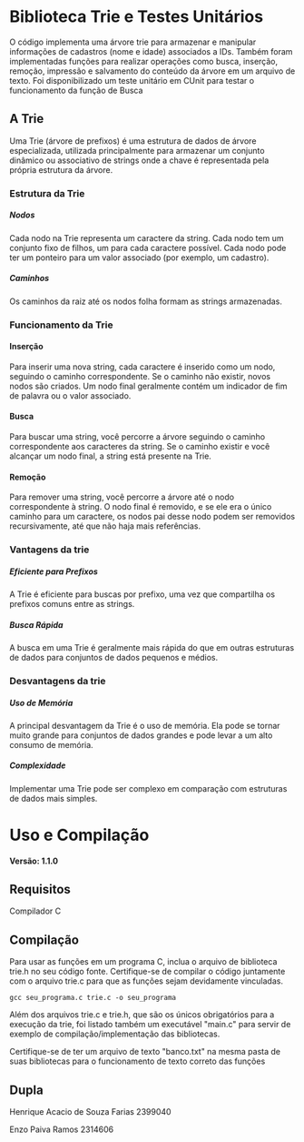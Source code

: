 # Biblioteca Trie e Testes Unitários

O código implementa uma árvore trie para armazenar e manipular informações de cadastros (nome e idade) associados a IDs. Também foram implementadas funções para realizar operações como busca, inserção, remoção, impressão e salvamento do conteúdo da árvore em um arquivo de texto. Foi disponibilizado um teste unitário em CUnit para testar o funcionamento da função de Busca

## A Trie

Uma Trie (árvore de prefixos) é uma estrutura de dados de árvore especializada, utilizada principalmente para armazenar um conjunto dinâmico ou associativo de strings onde a chave é representada pela própria estrutura da árvore.

### Estrutura da Trie

##### Nodos

Cada nodo na Trie representa um caractere da string.
Cada nodo tem um conjunto fixo de filhos, um para cada caractere possível.
Cada nodo pode ter um ponteiro para um valor associado (por exemplo, um cadastro).

##### Caminhos

Os caminhos da raiz até os nodos folha formam as strings armazenadas.

### Funcionamento da Trie

#### Inserção

Para inserir uma nova string, cada caractere é inserido como um nodo, seguindo o caminho correspondente.
Se o caminho não existir, novos nodos são criados.
Um nodo final geralmente contém um indicador de fim de palavra ou o valor associado.

#### Busca

Para buscar uma string, você percorre a árvore seguindo o caminho correspondente aos caracteres da string.
Se o caminho existir e você alcançar um nodo final, a string está presente na Trie.

#### Remoção

Para remover uma string, você percorre a árvore até o nodo correspondente à string.
O nodo final é removido, e se ele era o único caminho para um caractere, os nodos pai desse nodo podem ser removidos recursivamente, até que não haja mais referências.

### Vantagens da trie

##### Eficiente para Prefixos

A Trie é eficiente para buscas por prefixo, uma vez que compartilha os prefixos comuns entre as strings.

##### Busca Rápida

A busca em uma Trie é geralmente mais rápida do que em outras estruturas de dados para conjuntos de dados pequenos e médios.

### Desvantagens da trie

##### Uso de Memória

A principal desvantagem da Trie é o uso de memória. Ela pode se tornar muito grande para conjuntos de dados grandes e pode levar a um alto consumo de memória.

##### Complexidade

Implementar uma Trie pode ser complexo em comparação com estruturas de dados mais simples.

# Uso e Compilação

#### Versão: 1.1.0

## Requisitos

Compilador C

## Compilação

Para usar as funções em um programa C, inclua o arquivo de biblioteca trie.h no seu código fonte. Certifique-se de compilar o código juntamente com o arquivo trie.c para que as funções sejam devidamente vinculadas.

    gcc seu_programa.c trie.c -o seu_programa

Além dos arquivos trie.c e trie.h, que são os únicos obrigatórios para a execução da trie, foi listado também um executável "main.c" para servir de exemplo de compilação/implementação das bibliotecas.

Certifique-se de ter um arquivo de texto "banco.txt" na mesma pasta de suas bibliotecas para o funcionamento de texto correto das funções

## Dupla

Henrique Acacio de Souza Farias 2399040

Enzo Paiva Ramos 2314606